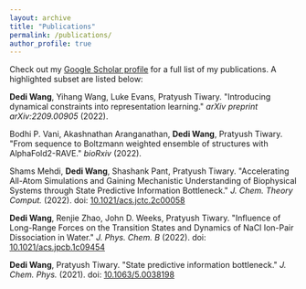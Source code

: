 ```yaml
---
layout: archive
title: "Publications"
permalink: /publications/
author_profile: true
---
```


Check out my [Google Scholar profile](https://scholar.google.com/citations?user=sXD-7J4AAAAJ) for a full list of my publications. A highlighted subset are listed below:

**Dedi Wang**, Yihang Wang, Luke Evans, Pratyush Tiwary. "Introducing dynamical constraints into representation learning." _arXiv preprint arXiv:2209.00905_ (2022).

Bodhi P. Vani, Akashnathan Aranganathan, **Dedi Wang**, Pratyush Tiwary. "From sequence to Boltzmann weighted ensemble of structures with AlphaFold2-RAVE." _bioRxiv_ (2022).

Shams Mehdi, **Dedi Wang**, Shashank Pant, Pratyush Tiwary. "Accelerating All-Atom Simulations and Gaining Mechanistic Understanding of Biophysical Systems through State Predictive Information Bottleneck." _J. Chem. Theory Comput._ (2022). doi: [10.1021/acs.jctc.2c00058](https://doi.org/10.1021/acs.jctc.2c00058)

**Dedi Wang**, Renjie Zhao, John D. Weeks, Pratyush Tiwary. "Influence of Long-Range Forces on the Transition States and Dynamics of NaCl Ion-Pair Dissociation in Water." _J. Phys. Chem. B_ (2022). doi: [10.1021/acs.jpcb.1c09454](https://doi.org/10.1021/acs.jpcb.1c09454)

**Dedi Wang**, Pratyush Tiwary. "State predictive information bottleneck." _J. Chem. Phys._ (2021). doi: [10.1063/5.0038198](https://doi.org/10.1063/5.0038198)

